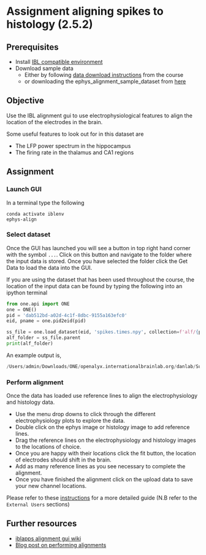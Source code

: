 # Assignment aligning spikes to histology (2.5.2)

## Prerequisites
- Install [IBL compatible environment](https://github.com/int-brain-lab/neuropixels_course_2024/blob/main/installation/README.md)
- Download sample data
  - Either by following [data download instructions](https://github.com/int-brain-lab/neuropixels_course_2024/tree/main/data_access) from the course
  - or downloading the ephys_alignment_sample_dataset from [here](https://ibl.flatironinstitute.org/public/)

## Objective
Use the IBL alignment gui to use electrophysiological features to align the location of the electrodes in the brain.

Some useful features to look out for in this dataset are 
- The LFP power spectrum in the hippocampus
- The firing rate in the thalamus and CA1 regions


## Assignment

### Launch GUI
In a terminal type the following
```shell
conda activate iblenv
ephys-align
```

### Select dataset
Once the GUI has launched you will see a button in top right hand corner with the symbol `...`. 
Click on this button and navigate to the folder where the input data is stored. 
Once you have selected the folder click the Get Data to load the data into the GUI.

If you are using the dataset that has been used throughout the course, the location of the input data can be found
by typing the following into an ipython terminal
```python
from one.api import ONE
one = ONE()
pid = 'dab512bd-a02d-4c1f-8dbc-9155a163efc0'
eid, pname = one.pid2eid(pid)

ss_file = one.load_dataset(eid, 'spikes.times.npy', collection=f'alf/{pname}/pykilosort', download_only=True)
alf_folder = ss_file.parent
print(alf_folder)
```
An example output is,

```python
/Users/admin/Downloads/ONE/openalyx.internationalbrainlab.org/danlab/Subjects/DY_016/2020-09-12/001/alf/probe00/pykilosort/#2024-05-06#
```

### Perform alignment
Once the data has loaded use reference lines to align the electrophysiology and histology data.

- Use the menu drop downs to click through the different electrophysiology plots to explore the data.
- Double click on the ephys image or histology image to add reference lines.
- Drag the reference lines on the electrophysiology and histology images to the locations of choice.
- Once you are happy with their locations click the fit button, the location of electrodes should shift in the brain.
- Add as many reference lines as you see necessary to complete the alignment.
- Once you have finished the alignment click on the upload data to save your new channel locations.

Please refer to these [instructions](https://github.com/int-brain-lab/iblapps/wiki/2.-Usage-instructions#external-users) for a more
detailed guide (N.B refer to the `External Users` sections)


  
## Further resources
- [iblapps alignment gui wiki](https://github.com/int-brain-lab/iblapps/wiki)
- [Blog post on performing alignments](https://github.com/sonjafoerster/internshipNL2023/blob/main/00_OMM_Intro.md)